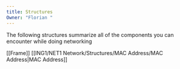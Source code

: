 ```yaml
---
title: Structures
Owner: "Florian "
---
```

The following structures summarize all of the components you can encounter while doing networking
  
[[Frame]]
[[ING1/NET1 Network/Structures/MAC Address/MAC Address|MAC Address]]